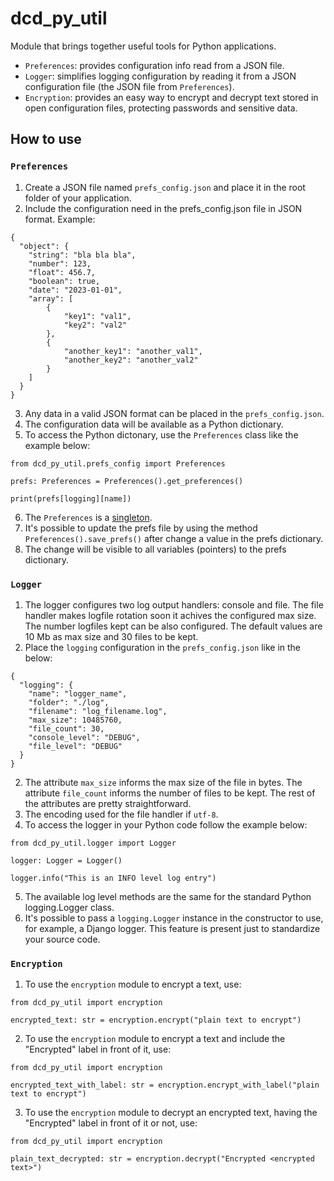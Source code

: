 # dcd_py_util

Module that brings together useful tools for Python applications.

- ```Preferences```: provides configuration info read from a JSON file.
- ```Logger```: simplifies logging configuration by reading it from a JSON configuration file (the JSON file
  from ```Preferences```).
- ```Encryption```: provides an easy way to encrypt and decrypt text stored in open configuration files, protecting
  passwords and sensitive data.

## How to use

### ```Preferences```

1. Create a JSON file named ```prefs_config.json``` and place it in the root folder of your application.
2. Include the configuration need in the prefs_config.json file in JSON format. Example:

```
{
  "object": {
    "string": "bla bla bla",
    "number": 123,
    "float": 456.7,
    "boolean": true,
    "date": "2023-01-01",
    "array": [
        {
            "key1": "val1",
            "key2": "val2"
        },
        {
            "another_key1": "another_val1",
            "another_key2": "another_val2"
        }
    ]
  }
}
```

3. Any data in a valid JSON format can be placed in the ```prefs_config.json```.
4. The configuration data will be available as a Python dictionary.
5. To access the Python dictonary, use the ```Preferences``` class like the example below:

```
from dcd_py_util.prefs_config import Preferences

prefs: Preferences = Preferences().get_preferences()

print(prefs[logging][name])
```

6. The ```Preferences``` is a [singleton](https://design-patterns-ebook.readthedocs.io/en/latest/creational/singleton/).
7. It's possible to update the prefs file by using the method ```Preferences().save_prefs()``` after change a value in
   the prefs dictionary.
8. The change will be visible to all variables (pointers) to the prefs dictionary.

### ```Logger```

1. The logger configures two log output handlers: console and file. The file handler makes logfile rotation soon it
   achives the configured max size. The number logfiles kept can be also configured. The default values are 10 Mb as max
   size and 30 files to be kept.
2. Place the ```logging``` configuration in the ```prefs_config.json``` like in the below:

```
{
  "logging": {
    "name": "logger_name",
    "folder": "./log",
    "filename": "log_filename.log",
    "max_size": 10485760,
    "file_count": 30,
    "console_level": "DEBUG",
    "file_level": "DEBUG"
  }
}
```

2. The attribute ```max_size``` informs the max size of the file in bytes. The attribute ```file_count``` informs the
   number of files to be kept. The rest of the attributes are pretty straightforward.
3. The encoding used for the file handler if ```utf-8```.
4. To access the logger in your Python code follow the example below:

```
from dcd_py_util.logger import Logger

logger: Logger = Logger()

logger.info("This is an INFO level log entry")

```

5. The available log level methods are the same for the standard Python logging.Logger class.
6. It's possible to pass a ```logging.Logger``` instance in the constructor to use, for example, a Django logger. This
   feature is present just to standardize your source code.

### ```Encryption```

1. To use the ```encryption``` module to encrypt a text, use:

```
from dcd_py_util import encryption

encrypted_text: str = encryption.encrypt("plain text to encrypt")

```

2. To use the ```encryption``` module to encrypt a text and include the "Encrypted" label in front of it, use:

```
from dcd_py_util import encryption

encrypted_text_with_label: str = encryption.encrypt_with_label("plain text to encrypt")

```

3. To use the ```encryption``` module to decrypt an encrypted text, having the "Encrypted" label in front of it or not,
   use:

```
from dcd_py_util import encryption

plain_text_decrypted: str = encryption.decrypt("Encrypted <encrypted text>")

```
